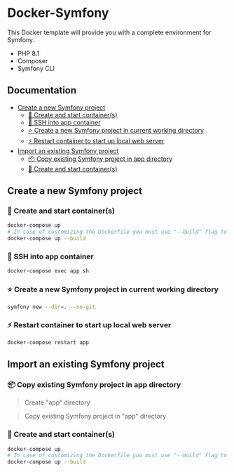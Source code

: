 # Docker-Symfony
This Docker template will provide you with a complete environment for Symfony.

- PHP 8.1
- Composer
- Symfony CLI

## Documentation
* [Create a new Symfony project](#create-a-new-symfony-project)
  - [🐳 Create and start container(s)](#-create-and-start-containers)
  - [🔌 SSH into app container](#-ssh-into-app-container)
  - [⭐ Create a new Symfony project in current working directory](#-create-a-new-symfony-project-in-current-working-directory)
  - [⚡ Restart container to start up local web server](#-restart-container-to-start-up-local-web-server)
* [Import an existing Symfony project](#import-an-existing-symfony-project)
  - [📦 Copy existing Symfony project in app directory](#-restart-container-to-start-up-local-web-server)
  - [🐳 Create and start container(s)](#-create-and-start-containers-1)

## Create a new Symfony project
### 🐳 Create and start container(s)
```bash
docker-compose up
# In case of customizing the Dockerfile you must use "--build" flag to rebuild image to apply changes.
docker-compose up --build
```

### 🔌 SSH into app container
```bash
docker-compose exec app sh
```

### ⭐ Create a new Symfony project in current working directory
```bash
symfony new --dir=. --no-git
```

### ⚡ Restart container to start up local web server
```bash
docker-compose restart app
```

## Import an existing Symfony project
### 📦 Copy existing Symfony project in app directory
> Create "app" directory

> Copy existing Symfony project in "app" directory

### 🐳 Create and start container(s)
```bash
docker-compose up
# In case of customizing the Dockerfile you must use "--build" flag to rebuild image to apply changes.
docker-compose up --build
```
